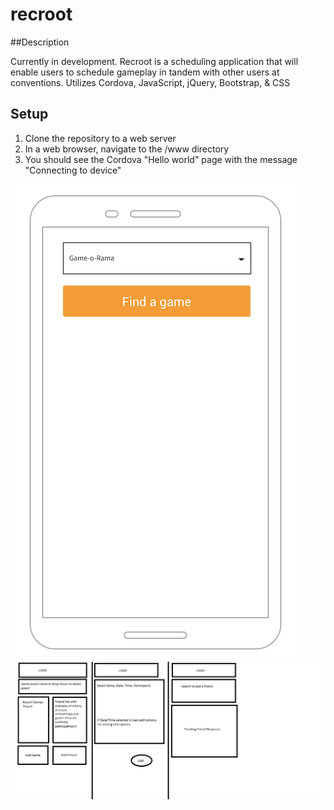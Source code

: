 # recroot

##Description

Currently in development. Recroot is a scheduling application that will enable users to
schedule gameplay in tandem with other users at conventions. Utilizes Cordova, JavaScript, jQuery, Bootstrap, & CSS

## Setup
1. Clone the repository to a web server
1. In a web browser, navigate to the /www directory
1. You should see the Cordova "Hello world" page with the message "Connecting to device"

![Wireframe 1](/www/img/recroot_wireframe1.png?raw=true)
![Wireframe 2](/www/img/recroot_wireframe2.png?raw=true)
